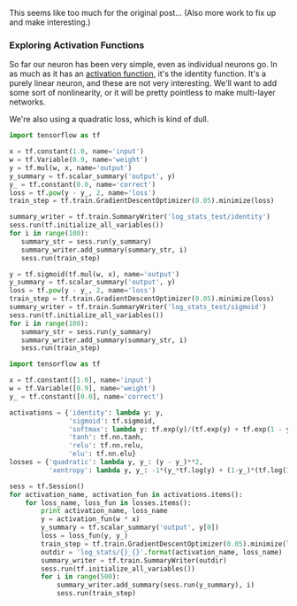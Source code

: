 This seems like too much for the original post... (Also more work to
fix up and make interesting.)


### Exploring Activation Functions

So far our neuron has been very simple, even as individual neurons go.
In as much as it has an
[activation function](https://en.wikipedia.org/wiki/Activation_function#Comparison_of_activation_functions),
it's the identity function. It's a purely linear neuron, and these are
not very interesting. We'll want to add some sort of nonlinearity, or
it will be pretty pointless to make multi-layer networks.

We're also using a quadratic loss, which is kind of dull.

```python
import tensorflow as tf

x = tf.constant(1.0, name='input')
w = tf.Variable(0.9, name='weight')
y = tf.mul(w, x, name='output')
y_summary = tf.scalar_summary('output', y)
y_ = tf.constant(0.0, name='correct')
loss = tf.pow(y - y_, 2, name='loss')
train_step = tf.train.GradientDescentOptimizer(0.05).minimize(loss)

summary_writer = tf.train.SummaryWriter('log_stats_test/identity')
sess.run(tf.initialize_all_variables())
for i in range(100):
   summary_str = sess.run(y_summary)
   summary_writer.add_summary(summary_str, i)
   sess.run(train_step)

y = tf.sigmoid(tf.mul(w, x), name='output')
y_summary = tf.scalar_summary('output', y)
loss = tf.pow(y - y_, 2, name='loss')
train_step = tf.train.GradientDescentOptimizer(0.05).minimize(loss)
summary_writer = tf.train.SummaryWriter('log_stats_test/sigmoid')
sess.run(tf.initialize_all_variables())
for i in range(100):
   summary_str = sess.run(y_summary)
   summary_writer.add_summary(summary_str, i)
   sess.run(train_step)
```

```python
import tensorflow as tf

x = tf.constant([1.0], name='input')
w = tf.Variable([0.9], name='weight')
y_ = tf.constant([0.0], name='correct')

activations = {'identity': lambda y: y,
               'sigmoid': tf.sigmoid,
               'softmax': lambda y: tf.exp(y)/(tf.exp(y) + tf.exp(1 - y)),
               'tanh': tf.nn.tanh,
               'relu': tf.nn.relu,
               'elu': tf.nn.elu}
losses = {'quadratic': lambda y, y_: (y - y_)**2,
          'xentropy': lambda y, y_: -1*(y_*tf.log(y) + (1-y_)*(tf.log(1-y))),}

sess = tf.Session()
for activation_name, activation_fun in activations.items():
    for loss_name, loss_fun in losses.items():
        print activation_name, loss_name
        y = activation_fun(w * x)
        y_summary = tf.scalar_summary('output', y[0])
        loss = loss_fun(y, y_)
        train_step = tf.train.GradientDescentOptimizer(0.05).minimize(loss)
        outdir = 'log_stats/{}_{}'.format(activation_name, loss_name)
        summary_writer = tf.train.SummaryWriter(outdir)
        sess.run(tf.initialize_all_variables())
        for i in range(500):
            summary_writer.add_summary(sess.run(y_summary), i)
            sess.run(train_step)
```
